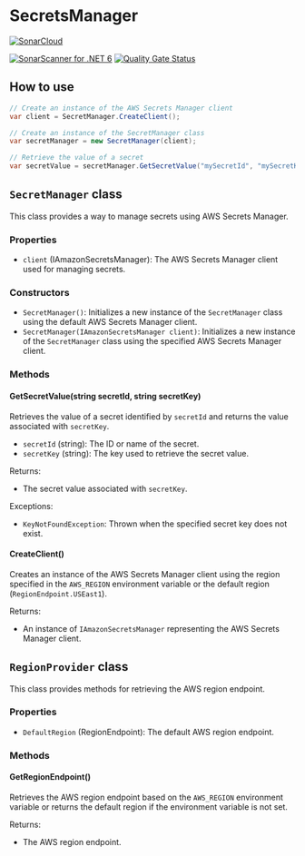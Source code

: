 # SecretsManager

[![SonarCloud](https://sonarcloud.io/images/project_badges/sonarcloud-white.svg)](https://sonarcloud.io/summary/new_code?id=The-Poolz_SecretsManager)

[![SonarScanner for .NET 6](https://github.com/The-Poolz/SecretsManager/actions/workflows/dotnet.yml/badge.svg?branch=master)](https://github.com/The-Poolz/SecretsManager/actions/workflows/dotnet.yml)
[![Quality Gate Status](https://sonarcloud.io/api/project_badges/measure?project=The-Poolz_SecretsManager&metric=alert_status&token=372f9dddfc2bc5547a55e9a85cf072de406df1de)](https://sonarcloud.io/summary/new_code?id=The-Poolz_SecretsManager)

## How to use

```csharp
// Create an instance of the AWS Secrets Manager client
var client = SecretManager.CreateClient();

// Create an instance of the SecretManager class
var secretManager = new SecretManager(client);

// Retrieve the value of a secret
var secretValue = secretManager.GetSecretValue("mySecretId", "mySecretKey");
```

## `SecretManager` class

This class provides a way to manage secrets using AWS Secrets Manager.

### Properties

- `client` (IAmazonSecretsManager): The AWS Secrets Manager client used for managing secrets.

### Constructors

- `SecretManager()`: Initializes a new instance of the `SecretManager` class using the default AWS Secrets Manager client.
- `SecretManager(IAmazonSecretsManager client)`: Initializes a new instance of the `SecretManager` class using the specified AWS Secrets Manager client.

### Methods

#### GetSecretValue(string secretId, string secretKey)

Retrieves the value of a secret identified by `secretId` and returns the value associated with `secretKey`.

- `secretId` (string): The ID or name of the secret.
- `secretKey` (string): The key used to retrieve the secret value.

Returns:
- The secret value associated with `secretKey`.

Exceptions:

- `KeyNotFoundException`: Thrown when the specified secret key does not exist.

#### CreateClient()

Creates an instance of the AWS Secrets Manager client using the region specified in the `AWS_REGION` environment variable or the default region (`RegionEndpoint.USEast1`).

Returns:

- An instance of `IAmazonSecretsManager` representing the AWS Secrets Manager client.

## `RegionProvider` class

This class provides methods for retrieving the AWS region endpoint.

### Properties

- `DefaultRegion` (RegionEndpoint): The default AWS region endpoint.

### Methods

#### GetRegionEndpoint()

Retrieves the AWS region endpoint based on the `AWS_REGION` environment variable or returns the default region if the environment variable is not set.

Returns:

- The AWS region endpoint.
